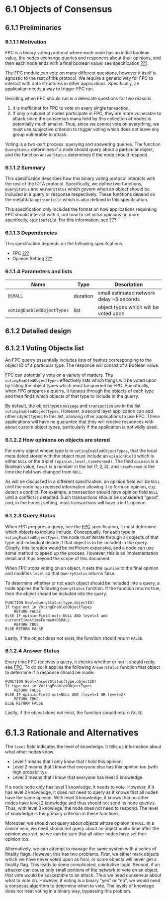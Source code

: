 # 6.1 Objects of Consensus

## 6.1.1 Preliminaries

### 6.1.1.1 Motivation

FPC is a binary voting protocol where each node has an initial boolean value, the nodes exchange queries and responces about their opinions, and then each node ends with a final boolean value: see specification [???]().  

The FPC module can vote on many different questions, however it itself is agnostic to the rest of the protocol.  We require a generic way for FPC to interact with data structures in other applications. Specifically, an application needs a way to trigger FPC run. 

Deciding when FPC should run is a deleicate questions for two reasons.
1. It is inefficinet for FPC to vote on every single tansaction.
2. If only a sub set of nodes participate in FPC, they are more vulnerable to attack since the consensus mana held by this collection of nodes is potentially much smaller.
Thus, since we cannot vote on everything, we must use subjective criterion to trigger voting which does not leave any group vulnerable to attack.  

Voting is a two-part process: querying and answering queries.  The function `QueryStatus` determines if a node should query about a particular object, and the function `AnswerStatus` determines if the node should respond.  

### 6.1.1.2 Summary

This specifcation describes how this binary voting protocol interacts with the rest of the IOTA protocol.  Specifically, we define two functions, `QueryStatus` and `AnswerStatus` which govern when an object should be included in  a query or response respectively.  These functions depend on the metatdata `opinionfeild` which is also defined in this specification.  

This specification only includes the format on how applications requireing FPC should interact with it, not how to set initial opinions or, more specifcally, `opinionfeild`.  For this information, see [???]() .

### 6.1.1.3 Dependencies

This specifcation depends on the following specifcations
+ FPC [???]() 
+ Opinion Setting [???]()

### 6.1.1.4 Parameters and lists
| Name | Type |Description |
| -----| ------ | ----------- |
|`DSMALL` | duration | small estimated network delay ~5 seconds| 
| `votingEnabledObjectTypes` | list | object types which will be voted upon|

## 6.1.2 Detailed design


## 6.1.2.1 Voting Objects list

An FPC querry essentially includes lists of hashes corresponding to the object ID of a particular type.  The responce will consist of a Boolean value.  

FPC can potentially vote on a variety of matters.  The `votingEnabledObjectTypes` effectively lists which things will be voted upon by listing the object types which must be queried by FPC.  Specifically, when FPC prepares a querry, it iterates through the objects of each type and then finds which objects of that type to include in the querry.  

By default, the object types `message` and `transaction` are in the list `votingEnabledObjectTypes`.  However, a second layer application can add other object types to this list, allowing other applications to use FPC. These applications will have no guarantee that they will receive responces with about custom object types, particularly if the application is not widly used.   

### 6.1.2.2 How opinions on objects are stored

For every object whose type is in `votingEnabledObjectTypes`, that the local meta dated stored with the object must include an `opinionField` which is either `NULL`  or the triplet `(opinion,level,timeFormed)`.  The field `opinion` is a Boolean value,  `level` is a number in the list $\{1,2,3\}$, and `timeFormed` is the time the field was changed from `NULL`.

As will be discussed in a different specification, an opinion field will be  `NULL` until the node has received information allowing it to form an opinion, e.g. detect a conflict.  For example,  a transaction should have opinion field  `NULL` until a conflict is detected.  Such transactions should be considered "good", and, in the honest setting, most transactions will have a `Null` opinion. 

### 6.1.2.3 Query Status

When FPC prepares a query, see the [FPC](link) specification, it must determine which objects to include include.  Conceptually, for each type in `votingEnabledObjectTypes`, the node must iterate through all objects of that type and individual decide if that object is to be included in the query. Clearly, this iteration would be inefficient expensive, and a node can use some method to speed up the process.  However, this is an implementation detail and thus beyond the scope of this document.

When FPC stops voting on an object, it sets the `opinion` to the  final opinion and modifies `level` so that `QuerryStatus` returns false.

To determine whether or not each object should be included into a query, a node applies the following `QueryStatus` function.  If the function returns true, then the object should be included into the query.
```vbnet
FUNCTION Bool=QueryStatus(type,objectID)
IF type not in VotingEnabledObjectTypes
    RETURN FALSE
ELSE IF opinionField not= NULL AND level=1 and currentTime>timeFormed+DSMALL
    RETURN TRUE
ELSE RETURN FALSE      
```
Lastly, if the object does not exist, the function should return `FALSE`.
### 6.1.2.4 Answer Status

Every time FPC receives a query, it checks whether or not it should reply; see [FPC](Link).  To do so, it applies the following  `AnswerStatus` function that object to determine if a response should be made.

```vbnet
FUNCTION Bool=AnswerStatus(type,objectID)
If type not in VotingEnabledObjectTypes
    RETURN FALSE
ELSE IF opinionField not=NULL AND (level=1 OR level=2) 
    RETURN TRUE
ELSE RETURN FALSE 
```
Lastly, if the object does not exist, the function should return `FALSE`.


# 6.1.3 Rationale and Alternatives

The `level` field indicates the level of knowledge. It tells us information about what other nodes know.
* Level 1 means that I only know that I hold this opinion.
* Level 2 means that I know that everyone else has this opinion too (with high probability).
* Level 3 means that I know that everyone has level 2 knowledge.

If a node node only has level 1 knowledge, it needs to vote.  However, if it has level 2 knowledge, it does not need to query as it knows that all nodes have the same opinion. With level 3 knowledge, it knows that no other nodes have level 2 knowledge and thus should not send its node queries.  Thus, with level 3 knowlege, the node does not need to respond. The level of knowledge is the primary criterion in these functions.  

Moreover, we should not query about objects whose opinion is `NULL`. In a similar vein, we need should not query about an object unill `d` time after the opinion was set, so we can be sure that all other nodes have set their opinion too. 

Alternatively, we can attempt to manage the same system with a series of finality flags.  However, this has two problems.  First,  we either mark objects which we have never voted upon as final, or some objects will never get a finality flag.  This leads to some complicated, unintuitive logic. 
Second, if an attacker can cause only small portions of the network to vote on an object, that vote would be susceptible to an attack.  Thus we need consensus about what to vote on. However, if voting is a binary "yes" or "no", we would need a consesus algorithm to determine when to vote.  The levels of knowlege does not treat voting in a binary way, bypassing this problem.  
